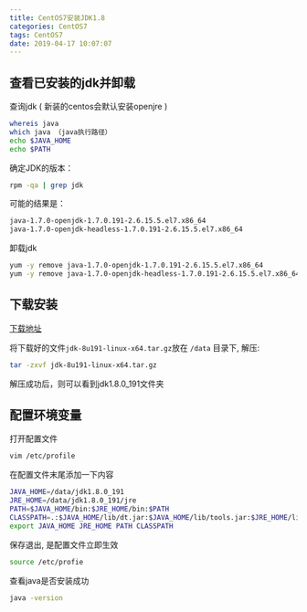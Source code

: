 ```yaml
---
title: CentOS7安装JDK1.8
categories: CentOS7
tags: CentOS7
date: 2019-04-17 10:07:07
---
```


查看已安装的jdk并卸载
----------
查询jdk ( 新装的centos会默认安装openjre )

```bash
whereis java
which java （java执行路径）
echo $JAVA_HOME
echo $PATH
```

确定JDK的版本：

```bash
rpm -qa | grep jdk
```


可能的结果是：

```bash
java-1.7.0-openjdk-1.7.0.191-2.6.15.5.el7.x86_64
java-1.7.0-openjdk-headless-1.7.0.191-2.6.15.5.el7.x86_64
```

卸载jdk

```bash
yum -y remove java-1.7.0-openjdk-1.7.0.191-2.6.15.5.el7.x86_64  
yum -y remove java-1.7.0-openjdk-headless-1.7.0.191-2.6.15.5.el7.x86_64
```

下载安装
-------

[下载地址](http://www.oracle.com/technetwork/java/javase/downloads/index.htm)

将下载好的文件`jdk-8u191-linux-x64.tar.gz`放在 `/data` 目录下, 解压:

```bash
tar -zxvf jdk-8u191-linux-x64.tar.gz
```

解压成功后，则可以看到jdk1.8.0_191文件夹

配置环境变量
----------

打开配置文件

```bash
vim /etc/profile
```

在配置文件末尾添加一下内容

```bash
JAVA_HOME=/data/jdk1.8.0_191
JRE_HOME=/data/jdk1.8.0_191/jre
PATH=$JAVA_HOME/bin:$JRE_HOME/bin:$PATH
CLASSPATH=.:$JAVA_HOME/lib/dt.jar:$JAVA_HOME/lib/tools.jar:$JRE_HOME/lib
export JAVA_HOME JRE_HOME PATH CLASSPATH
```

保存退出, 是配置文件立即生效

```bash
source /etc/profie
```

查看java是否安装成功

```bash
java -version
```
